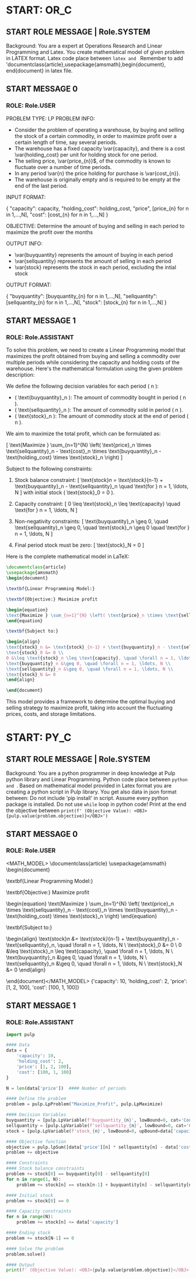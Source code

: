 # START: OR_C 
## START ROLE MESSAGE | Role.SYSTEM 
Background: You are a expert at Operations Research and Linear Programming and Latex. You create mathematical model of given problem in LATEX format. Latex code place between ```latex and ``` Remember to add 'documentclass{article},usepackage{amsmath},begin{document}, end{document} in latex file. 
## START MESSAGE 0 
### ROLE: Role.USER
<DESCRIPTION>
PROBLEM TYPE: LP
PROBLEM INFO:

- Consider the problem of operating a warehouse, by buying and selling the stock of a certain commodity, in order to maximize profit over a certain length of time, say several periods.
- The warehouse has a fixed capacity \var{capacity}, and there is a cost \var{holding_cost} per unit for holding stock for one period.
- The selling price, \var{price_{n}}$, of the commodity is known to fluctuate over a number of time periods. 
- In any period \var{n} the price holding for purchase is \var{cost_{n}}.
- The warehouse is originally empty and is required to be empty at the end of the last period.

INPUT FORMAT:

{
	"capacity": capacity,
	"holding_cost": holding_cost,
	"price", [price_{n} for n in 1,...,N],
	"cost": [cost_{n} for n in 1,...,N]
}


OBJECTIVE: Determine the amount of buying and selling in each period to maximize the profit over the months

OUTPUT INFO:

- \var{buyquantity} represents the amount of buying in each period
- \var{sellquantity} represents the amount of selling in each period
- \var{stock} represents the stock in each period, excluding the intial stock

OUTPUT FORMAT:

{
	"buyquantity": [buyquantity_{n} for n in 1,...,N],
	"sellquantity": [sellquantity_{n} for n in 1,...,N],
	"stock": [stock_{n} for n in 1,...,N]
}
</DESCRIPTION>


## START MESSAGE 1 
### ROLE: Role.ASSISTANT
To solve this problem, we need to create a Linear Programming model that maximizes the profit obtained from buying and selling a commodity over multiple periods while considering the capacity and holding costs of the warehouse. Here's the mathematical formulation using the given problem description:

We define the following decision variables for each period \( n \):
- \( \text{buyquantity}_n \): The amount of commodity bought in period \( n \).
- \( \text{sellquantity}_n \): The amount of commodity sold in period \( n \).
- \( \text{stock}_n \): The amount of commodity stock at the end of period \( n \).

We aim to maximize the total profit, which can be formulated as:

\[
\text{Maximize } \sum_{n=1}^{N} \left( \text{price}_n \times \text{sellquantity}_n - \text{cost}_n \times \text{buyquantity}_n - \text{holding\_cost} \times \text{stock}_n \right)
\]

Subject to the following constraints:
1. Stock balance constraint:
   \[
   \text{stock}_n = \text{stock}_{n-1} + \text{buyquantity}_n - \text{sellquantity}_n \quad \text{for } n = 1, \ldots, N
   \]
   with initial stock \( \text{stock}_0 = 0 \).

2. Capacity constraint:
   \[
   0 \leq \text{stock}_n \leq \text{capacity} \quad \text{for } n = 1, \ldots, N
   \]

3. Non-negativity constraints:
   \[
   \text{buyquantity}_n \geq 0, \quad \text{sellquantity}_n \geq 0, \quad \text{stock}_n \geq 0 \quad \text{for } n = 1, \ldots, N
   \]

4. Final period stock must be zero:
   \[
   \text{stock}_N = 0
   \]

Here is the complete mathematical model in LaTeX:

```latex
\documentclass{article}
\usepackage{amsmath}
\begin{document}

\textbf{Linear Programming Model:}

\textbf{Objective:} Maximize profit

\begin{equation}
\text{Maximize } \sum_{n=1}^{N} \left( \text{price}_n \times \text{sellquantity}_n - \text{cost}_n \times \text{buyquantity}_n - \text{holding\_cost} \times \text{stock}_n \right)
\end{equation}

\textbf{Subject to:}

\begin{align}
\text{stock}_n &= \text{stock}_{n-1} + \text{buyquantity}_n - \text{sellquantity}_n, \quad \forall n = 1, \ldots, N \\
\text{stock}_0 &= 0 \\
0 &\leq \text{stock}_n \leq \text{capacity}, \quad \forall n = 1, \ldots, N \\
\text{buyquantity}_n &\geq 0, \quad \forall n = 1, \ldots, N \\
\text{sellquantity}_n &\geq 0, \quad \forall n = 1, \ldots, N \\
\text{stock}_N &= 0
\end{align}

\end{document}
```

This model provides a framework to determine the optimal buying and selling strategy to maximize profit, taking into account the fluctuating prices, costs, and storage limitations.

# START: PY_C 
## START ROLE MESSAGE | Role.SYSTEM 
Background: You are a python programmer in deep knowledge at Pulp python library and Linear Programming. Python code place between ```python and ```. Based on mathematical model provided in Latex format you are creating a python script in Pulp library. You get also data in json format between: <DATA></DATA> Do not include 'pip install' in script. Assume every python package is installed. Do not use `while` loop in python code! Print at the end the objective between <OBJ></OBJ> `print(f' (Objective Value): <OBJ>{pulp.value(problem.objective)}</OBJ>')` 
## START MESSAGE 0 
### ROLE: Role.USER
<MATH_MODEL>
\documentclass{article}
\usepackage{amsmath}
\begin{document}

\textbf{Linear Programming Model:}

\textbf{Objective:} Maximize profit

\begin{equation}
\text{Maximize } \sum_{n=1}^{N} \left( \text{price}_n \times \text{sellquantity}_n - \text{cost}_n \times \text{buyquantity}_n - \text{holding\_cost} \times \text{stock}_n \right)
\end{equation}

\textbf{Subject to:}

\begin{align}
\text{stock}_n &= \text{stock}_{n-1} + \text{buyquantity}_n - \text{sellquantity}_n, \quad \forall n = 1, \ldots, N \\
\text{stock}_0 &= 0 \\
0 &\leq \text{stock}_n \leq \text{capacity}, \quad \forall n = 1, \ldots, N \\
\text{buyquantity}_n &\geq 0, \quad \forall n = 1, \ldots, N \\
\text{sellquantity}_n &\geq 0, \quad \forall n = 1, \ldots, N \\
\text{stock}_N &= 0
\end{align}

\end{document}</MATH_MODEL>
<DATA>
{'capacity': 10, 'holding_cost': 2, 'price': [1, 2, 100], 'cost': [100, 1, 100]}</DATA>


## START MESSAGE 1 
### ROLE: Role.ASSISTANT
```python
import pulp

#### Data
data = {
    'capacity': 10,
    'holding_cost': 2,
    'price': [1, 2, 100],
    'cost': [100, 1, 100]
}

N = len(data['price'])  #### Number of periods

#### Define the problem
problem = pulp.LpProblem("Maximize_Profit", pulp.LpMaximize)

#### Decision Variables
buyquantity = [pulp.LpVariable(f'buyquantity_{n}', lowBound=0, cat='Continuous') for n in range(N)]
sellquantity = [pulp.LpVariable(f'sellquantity_{n}', lowBound=0, cat='Continuous') for n in range(N)]
stock = [pulp.LpVariable(f'stock_{n}', lowBound=0, upBound=data['capacity'], cat='Continuous') for n in range(N)]

#### Objective function
objective = pulp.lpSum([data['price'][n] * sellquantity[n] - data['cost'][n] * buyquantity[n] - data['holding_cost'] * stock[n] for n in range(N)])
problem += objective

#### Constraints
#### Stock balance constraints
problem += stock[0] == buyquantity[0] - sellquantity[0]
for n in range(1, N):
    problem += stock[n] == stock[n-1] + buyquantity[n] - sellquantity[n]

#### Initial stock
problem += stock[0] == 0

#### Capacity constraints
for n in range(N):
    problem += stock[n] <= data['capacity']

#### Ending stock
problem += stock[N-1] == 0

#### Solve the problem
problem.solve()

#### Output
print(f' (Objective Value): <OBJ>{pulp.value(problem.objective)}</OBJ>')
```

